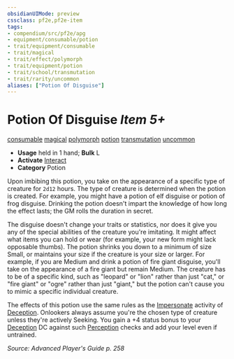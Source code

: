 ```yaml
---
obsidianUIMode: preview
cssclass: pf2e,pf2e-item
tags:
- compendium/src/pf2e/apg
- equipment/consumable/potion
- trait/equipment/consumable
- trait/magical
- trait/effect/polymorph
- trait/equipment/potion
- trait/school/transmutation
- trait/rarity/uncommon
aliases: ["Potion Of Disguise"]
---
```

# Potion Of Disguise *Item 5+*  
[consumable](consumable.md)  [magical](magical.md)  [polymorph](polymorph.md)  [potion](potion.md)  [transmutation](transmutation.md)  [uncommon](uncommon.md)  

- **Usage** held in 1 hand; **Bulk** L
- **Activate** [Interact](interact.md)
- **Category** Potion

Upon imbibing this potion, you take on the appearance of a specific type of creature for `2d12` hours. The type of creature is determined when the potion is created. For example, you might have a potion of elf disguise or potion of frog disguise. Drinking the potion doesn't impart the knowledge of how long the effect lasts; the GM rolls the duration in secret.

The disguise doesn't change your traits or statistics, nor does it give you any of the special abilities of the creature you're imitating. It might affect what items you can hold or wear (for example, your new form might lack opposable thumbs). The potion shrinks you down to a minimum of size Small, or maintains your size if the creature is your size or larger. For example, if you are Medium and drink a potion of fire giant disguise, you'll take on the appearance of a fire giant but remain Medium. The creature has to be of a specific kind, such as "leopard" or "lion" rather than just "cat," or "fire giant" or "ogre" rather than just "giant," but the potion can't cause you to mimic a specific individual creature.

The effects of this potion use the same rules as the [Impersonate](impersonate.md) activity of [Deception](../../skills.md#Deception). Onlookers always assume you're the chosen type of creature unless they're actively Seeking. You gain a +4 status bonus to your [Deception](../../skills.md#Deception) DC against such [Perception](../../skills.md#Perception) checks and add your level even if untrained.

*Source: Advanced Player's Guide p. 258*